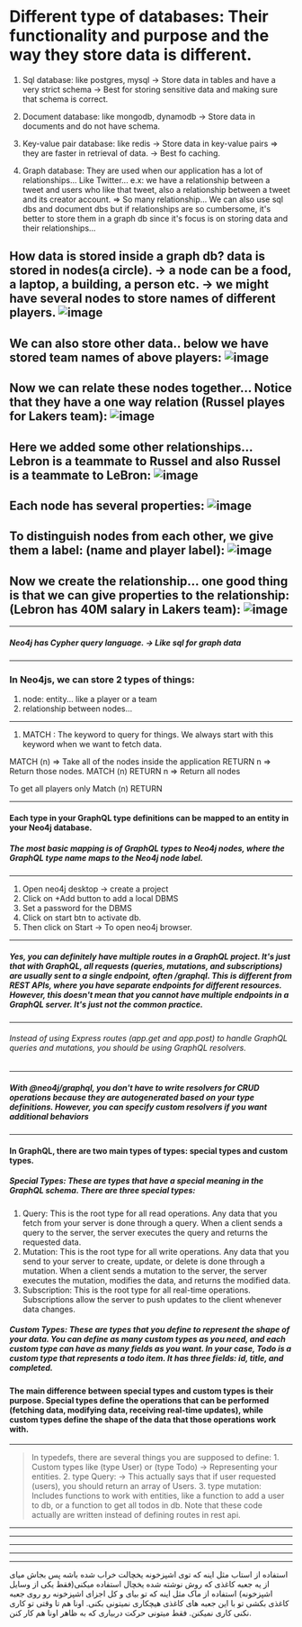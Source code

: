 # Different type of databases: Their functionality and purpose and the way they store data is different.
1. Sql database: like postgres, mysql -> Store data in tables and have a very strict schema -> Best for storing sensitive data and making sure that schema is correct.
2. Document database: like mongodb, dynamodb -> Store data in documents and do not have schema.
3. Key-value pair database: like redis -> Store data in key-value pairs => they are faster in retrieval of data. -> Best fo caching.

4. Graph database: They are used when our application has a lot of relationships... Like Twitter... e.x: we have a relationship between a tweet and users who like that tweet, also a relationship between a tweet and its creator account. => So many relationship... We can also use sql dbs and document dbs but if relationships are so cumbersome, it's better to store them in a graph db since it's focus is on storing data and their relationships... 

## How data is stored inside a graph db? data is stored in nodes(a circle). -> a node can be a food, a laptop, a building, a person etc. -> we might have several nodes to store names of different players. ![image](https://github.com/negarmiralaie/neo4js-guide/assets/81822434/f0ce41de-1bed-4d6a-b32e-5a836e3ed661)
## We can also store other data.. below we have stored team names of above players: ![image](https://github.com/negarmiralaie/neo4js-guide/assets/81822434/905101e6-9e69-46ad-9680-9bf5aa490509)
## Now we can relate these nodes together... Notice that they have a one way relation (Russel playes for Lakers team): ![image](https://github.com/negarmiralaie/neo4js-guide/assets/81822434/26b0939e-8ab5-4ba7-92e8-a6d35442bc88)

## Here we added some other relationships... Lebron is a teammate to Russel and also Russel is a teammate to LeBron: ![image](https://github.com/negarmiralaie/neo4js-guide/assets/81822434/88c47ab9-d4fe-4821-b3c1-f2160a936a98)

## Each node has several properties: ![image](https://github.com/negarmiralaie/neo4js-guide/assets/81822434/a02d26c8-9599-48a9-9b03-664270ef5932)

## To distinguish nodes from each other, we give them a label: (name and player label): ![image](https://github.com/negarmiralaie/neo4js-guide/assets/81822434/c9d6e32c-c01f-44c9-8e47-7460dedcb3b9)

## Now we create the relationship... one good thing is that we can give properties to the relationship: (Lebron has 40M salary in Lakers team): ![image](https://github.com/negarmiralaie/neo4js-guide/assets/81822434/f3d54eb5-7aee-4fbd-b97d-cdac20daf43e)

-----------------------------------------
##### Neo4j has Cypher query language. -> Like sql for graph data

-----------------------------------------

### In Neo4js, we can store 2 types of things:
1. node: entity... like a player or a team
2. relationship between nodes...

------------------------------------------

1. MATCH : The keyword to query for things. We always start with this keyword when we want to fetch data.

MATCH (n) => Take all of the nodes inside the application
RETURN n  => Return those nodes.
MATCH (n) RETURN n => Return all nodes

To get all players only
Match (n) RETURN 

-------------------------------------------
#### Each type in your GraphQL type definitions can be mapped to an entity in your Neo4j database.
##### The most basic mapping is of GraphQL types to Neo4j nodes, where the GraphQL type name maps to the Neo4j node label.



--------------------------------------------
1. Open neo4j desktop -> create a project
2. Click on +Add button to add a local DBMS
3. Set a password for the DBMS
4. Click on start btn to activate db.
5. Then click on Start -> To open neo4j browser.

------------------------------------------
##### Yes, you can definitely have multiple routes in a GraphQL project. It's just that with GraphQL, all requests (queries, mutations, and subscriptions) are usually sent to a single endpoint, often /graphql. This is different from REST APIs, where you have separate endpoints for different resources. However, this doesn't mean that you cannot have multiple endpoints in a GraphQL server. It's just not the common practice.

------------------------------------------
###### Instead of using Express routes (app.get and app.post) to handle GraphQL queries and mutations, you should be using GraphQL resolvers.
 ------------------------------------------
 ##### With @neo4j/graphql, you don't have to write resolvers for CRUD operations because they are autogenerated based on your type definitions. However, you can specify custom resolvers if you want additional behaviors


-------------------------------------------
#### In GraphQL, there are two main types of types: special types and custom types.

##### Special Types: These are types that have a special meaning in the GraphQL schema. There are three special types:
1. Query: This is the root type for all read operations. Any data that you fetch from your server is done through a query. When a client sends a query to the server, the server executes the query and returns the requested data.
2. Mutation: This is the root type for all write operations. Any data that you send to your server to create, update, or delete is done through a mutation. When a client sends a mutation to the server, the server executes the mutation, modifies the data, and returns the modified data.
4. Subscription: This is the root type for all real-time operations. Subscriptions allow the server to push updates to the client whenever data changes.
##### Custom Types: These are types that you define to represent the shape of your data. You can define as many custom types as you need, and each custom type can have as many fields as you want. In your case, Todo is a custom type that represents a todo item. It has three fields: id, title, and completed.
#### The main difference between special types and custom types is their purpose. Special types define the operations that can be performed (fetching data, modifying data, receiving real-time updates), while custom types define the shape of the data that those operations work with.
-------------------------------------------
> In typedefs, there are several things you are supposed to define:
    1. Custom types like (type User) or (type Todo) -> Representing your entities.
    2. type Query: -> This actually says that if user requested (users), you should return an array of Users.
    3. type mutation: Includes functions to work with entities, like a function to add a user to db, or a function to get all todos in db.
> Note that these code actually are written instead of defining routes in rest api.
-------------------------------------------
-------------------------------------------
-------------------------------------------
-------------------------------------------
-------------------------------------------

استفاده از استاب مثل اینه که توی اشپزخونه یخچالت خراب شده باشه پس بجاش میای از یه جعبه کاغذی که روش نوشته شده یخچال استفاده میکنی(فقط یکی از وسایل اشپزخونه)
استفاده از ماک مثل اینه که تو بیای و کل اجزای اشپزخونه رو روی جعبه کاغذی بکشی
تو با این جعبه های کاغذی هیچکاری نمیتونی بکنی. اونا هم تا وقتی تو کاری نکنی کاری نمیکنن. فقط میتونی حرکت دربیاری که به ظاهر اونا هم کار کنن.